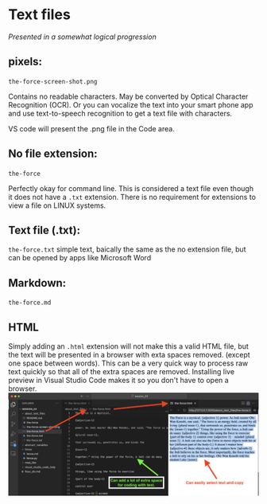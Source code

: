 # Text files

_Presented in a somewhat logical progression_
## pixels: 

`the-force-screen-shot.png` 

Contains no readable characters. May be converted by Optical Character Recognition (OCR). Or you can vocalize the text into your smart phone app and use text-to-speech recognition to get a text file with characters.

VS code will present the .png file in the Code area.

## No file extension: 

`the-force` 

Perfectly okay for command line. This is considered a text file even though it does not have a `.txt` extension.  There is no requirement for extensions to view a file on LINUX systems.

## Text file (.txt):
 `the-force.txt` simple text, baically the same as the no extension file, but can be opened by apps like Microsoft Word

## Markdown: 

`the-force.md`

## HTML

Simply adding an `.html` extension will not make this a valid HTML file, but the text will be presented in a browser with exta spaces removed. (except one space between words). This can be a very quick way to process raw text quickly so that all of the extra spaces are removed. Installing live preview in Visual Studio Code makes it so you don't have to open a browser.
![live preview](live-preview.png)
